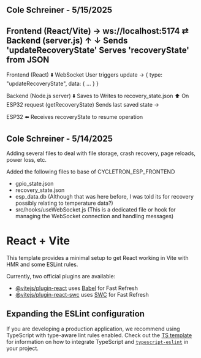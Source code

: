 ## Cole Schreiner - 5/15/2025
Frontend (React/Vite) → ws://localhost:5174 ⇄ Backend (server.js)
    ↑                                ↓
  Sends 'updateRecoveryState'   Serves 'recoveryState' from JSON
-

Frontend (React)
   ⬇️ WebSocket
User triggers update →
   {
     type: "updateRecoveryState",
     data: { ... }
   }

Backend (Node.js server)
   ⬇️ Saves to 
Writes to recovery_state.json
   ⬆️ On ESP32 request (getRecoveryState)
Sends last saved state →

ESP32
   ⬅️ Receives recoveryState to resume operation

## Cole Schreiner - 5/14/2025

Adding several files to deal with file storage, crash recovery, page reloads, power loss, etc.

Added the following files to base of CYCLETRON_ESP_FRONTEND
- gpio_state.json
- recovery_state.json
- esp_data.db (Although that was here before, I was told its for recovery possibly relating to temperature data?)
- src/hooks/useWebSocket.js (This is a dedicated file or hook for managing the WebSocket connection and handling messages)


# React + Vite

This template provides a minimal setup to get React working in Vite with HMR and some ESLint rules.

Currently, two official plugins are available:

- [@vitejs/plugin-react](https://github.com/vitejs/vite-plugin-react/blob/main/packages/plugin-react) uses [Babel](https://babeljs.io/) for Fast Refresh
- [@vitejs/plugin-react-swc](https://github.com/vitejs/vite-plugin-react/blob/main/packages/plugin-react-swc) uses [SWC](https://swc.rs/) for Fast Refresh

## Expanding the ESLint configuration

If you are developing a production application, we recommend using TypeScript with type-aware lint rules enabled. Check out the [TS template](https://github.com/vitejs/vite/tree/main/packages/create-vite/template-react-ts) for information on how to integrate TypeScript and [`typescript-eslint`](https://typescript-eslint.io) in your project.
